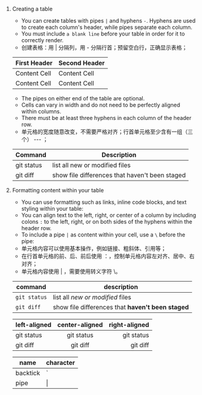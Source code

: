 1. Creating a table
   - You can create tables with pipes `|` and hyphens `-`. Hyphens are used to create each column's header, while pipes separate each column.
   - You must include `a blank line` before your table in order for it to correctly render.
   - 创建表格：用 | 分隔列，用 - 分隔行首；预留空白行，正确显示表格；
   
   | First Header | Second Header |
   | ------------ | ------------- |
   | Content Cell | Content Cell  |
   | Content Cell | Content Cell  |
   
   - The pipes on either end of the table are optional.
   - Cells can vary in width and do not need to be perfectly aligned within columns.
   - There must be at least three hyphens in each column of the header row.
   - 单元格的宽度随意改变，不需要严格对齐；行首单元格至少含有一组（三个） --- ；   

   | Command |Description|
   |---|---|
   |git status|list all new or modified files|
   |git diff|show file differences that haven't been staged|

2. Formatting content within your table

   - You can use formatting such as links, inline code blocks, and text styling within your table:
   - You can align text to the left, right, or center of a column by including colons `:` to the left, right, or on both sides of the hyphens within the header row.
   - To include a pipe `|` as content within your cell, use a `\` before the pipe:
   - 单元格内容可以使用基本操作，例如链接、粗斜体、引用等；
   - 在行首单元格的前、后、前后使用 ：，控制单元格内容左对齐、居中、右对齐；
   - 单元格内容使用 | ，需要使用转义字符 \。
   
   |command|description|
   |---|---|
   |`git status`|list all *new or modified* files|
   |`git diff`|show file differences that **haven't been staged**|

   | left-aligned | center-aligned | right-aligned |
   | :--- | :---: | ---:|
   | git status | git status | git status |
   | git diff | git diff | git diff |

   | name | character |
   | --- | --- |
   | backtick | ` |
   | pipe | \| |



